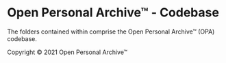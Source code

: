 # Open Personal Archive™ - Codebase

The folders contained within comprise the Open Personal Archive™ (OPA) codebase.

Copyright © 2021 Open Personal Archive™

